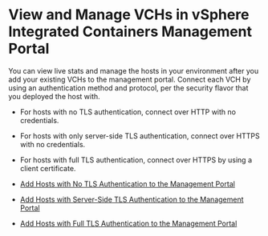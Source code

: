 # View and Manage VCHs in vSphere Integrated Containers Management Portal #

You can view live stats and manage the hosts in your environment after you add your existing VCHs to the management portal. Connect each VCH by using an authentication method and protocol, per the security flavor that you deployed the host with.

- For hosts with no TLS authentication, connect over HTTP with no credentials.
- For hosts with only server-side TLS authentication, connect over HTTPS with no credentials.
- For hosts with full TLS authentication, connect over HTTPS by using a client certificate.

- [Add Hosts with No TLS Authentication to the Management Portal](add_vch_noTLS_in_portal.md)
- [Add Hosts with Server-Side TLS Authentication to the Management Portal](add_vch_serversideTLS_in_portal.md)
- [Add Hosts with Full TLS Authentication to the Management Portal](add_vch_fullTLS_in_portal.md)
